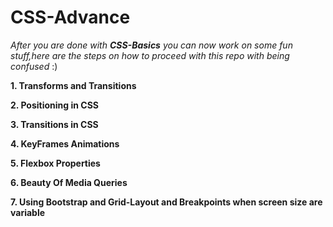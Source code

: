 # CSS-Advance

*After you are done with **CSS-Basics** you can now work on some fun stuff,here are the steps on how to proceed with this repo with being confused* :)


**1. Transforms and Transitions**

**2. Positioning in CSS**

**3. Transitions in CSS**

**4. KeyFrames Animations**

**5. Flexbox Properties**

**6.  Beauty Of Media Queries**  

**7. Using Bootstrap and Grid-Layout and Breakpoints when screen size are variable**

